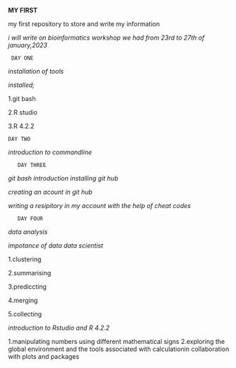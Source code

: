    **MY FIRST**
     
my first repository to store and write my information

*i will write on bioinformatics workshop we had from 23rd  to 27th of january,2023*

     DAY ONE
     
*installation of tools*

*installed;*

1.git bash

2.R studio

3.R 4.2.2

    DAY TWO
    
*introduction to commandline* 

       DAY THREE
    
*git  bash introduction*
*installing git hub*

*creating an acount in git hub*

*writing a resipitory in my account with the help of cheat codes*

       DAY FOUR
*data analysis*

*impotance of data data scientist*

1.clustering

2.summarising

3.prediccting

4.merging

5.collecting

*introduction to Rstudio and R 4.2.2*

1.manipulating numbers using different mathematical signs
2.exploring the global environment and the tools associated with calculationin collaboration with plots and packages


